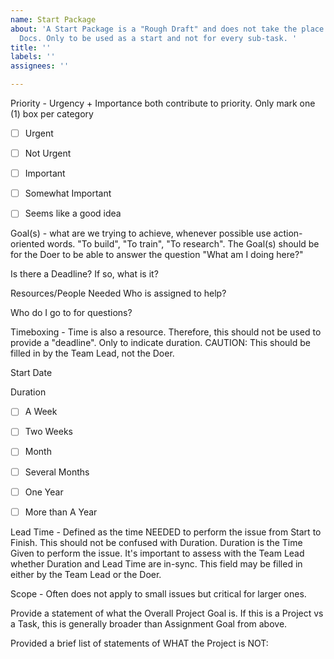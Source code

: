 ```yaml
---
name: Start Package
about: 'A Start Package is a "Rough Draft" and does not take the place of Project
  Docs. Only to be used as a start and not for every sub-task. '
title: ''
labels: ''
assignees: ''

---
```


Priority - Urgency + Importance both contribute to priority. Only mark one (1) box per category

- [ ] Urgent
- [ ] Not Urgent

- [ ] Important 
- [ ] Somewhat Important
- [ ]  Seems like a good idea

Goal(s) - what are we trying to achieve, whenever possible use action-oriented words. "To build", "To train", "To research". The Goal(s) should be for the Doer to be able to answer the question "What am I doing here?"

Is there a Deadline? If so, what is it?

Resources/People Needed 
Who is assigned to help?

Who do I go to for questions? 

Timeboxing - Time is also a resource. Therefore, this should not be used to provide a "deadline". Only to indicate duration. CAUTION: This should be filled in by the Team Lead, not the Doer. 

Start Date


Duration
- [ ] A Week
- [ ] Two Weeks
- [ ] Month 
- [ ] Several Months
- [ ] One Year
- [ ] More than A Year



Lead Time - Defined as the time NEEDED to perform the issue from Start to Finish. This should not be confused with Duration. Duration is the Time Given to perform the issue. It's important to assess with the Team Lead whether Duration and Lead Time are in-sync. This field may be filled in either by the Team Lead or the Doer. 

Scope - Often does not apply to small issues but critical for larger ones.

Provide a statement of what the Overall Project Goal is. If this is a Project vs a Task, this is generally broader than Assignment Goal from above.

Provided a brief list of statements of WHAT the Project is NOT:
